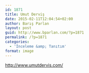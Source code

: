```yaml
---
id: 1871
title: Umut Derviş
date: 2015-02-11T12:04:54+02:00
author: Barış Parlan
layout: post
guid: http://www.bparlan.com/?p=1871
permalink: /?p=1871
categories:
  - 'İnceleme &amp; Tanıtım'
format: image
---
```

<div class="ttr_start">
</div>

http://www.umutdervis.com/

<div class="ttr_end">
</div>
